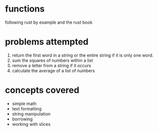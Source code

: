 # functions
following rust by example and the rust book 

# problems attempted
1. return the first word in a string or the entire string if it is only one word. 
2. sum the squares of numbers within a list
3. remove a letter from a string if it occurs
4. calculate the average of a list of numbers

# concepts covered
- simple math 
- text formatting
- string manipulation
- borrowing
- working with slices
